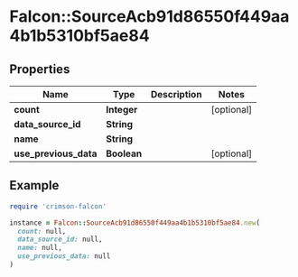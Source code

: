 # Falcon::SourceAcb91d86550f449aa4b1b5310bf5ae84

## Properties

| Name | Type | Description | Notes |
| ---- | ---- | ----------- | ----- |
| **count** | **Integer** |  | [optional] |
| **data_source_id** | **String** |  |  |
| **name** | **String** |  |  |
| **use_previous_data** | **Boolean** |  | [optional] |

## Example

```ruby
require 'crimson-falcon'

instance = Falcon::SourceAcb91d86550f449aa4b1b5310bf5ae84.new(
  count: null,
  data_source_id: null,
  name: null,
  use_previous_data: null
)
```

